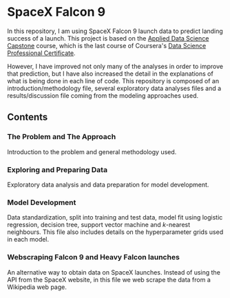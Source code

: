 # SpaceX Falcon 9
 In this repository, I am using SpaceX Falcon 9 launch data to predict landing success of a launch.
 This project is based on the [Applied Data Science Capstone](https://www.coursera.org/learn/applied-data-science-capstone?specialization=ibm-data-science) course, which is the last course of Coursera's [Data Science Professional Certificate](https://www.coursera.org/professional-certificates/ibm-data-science).
 
 However, I have improved not only many of the analyses in order to improve that prediction, but I have also increased the detail in the explanations of what is being done in each line of code. This repository is composed of an introduction/methodology file, several exploratory data analyses files and a results/discussion file coming from the modeling approaches used.
 
 ## Contents
 ### The Problem and The Approach
 Introduction to the problem and general methodology used.
 
 ### Exploring and Preparing Data
 Exploratory data analysis and data preparation for model development.
 
 ### Model Development
 Data standardization, split into training and test data, model fit using logistic regression, decision tree, support vector machine and $k$-nearest neighbours. This file also includes details on the hyperparameter grids used in each model.
 
 ### Webscraping Falcon 9 and Heavy Falcon launches
 An alternative way to obtain data on SpaceX launches. Instead of using the API from the SpaceX website, in this file we web scrape the data from a Wikipedia web page.
